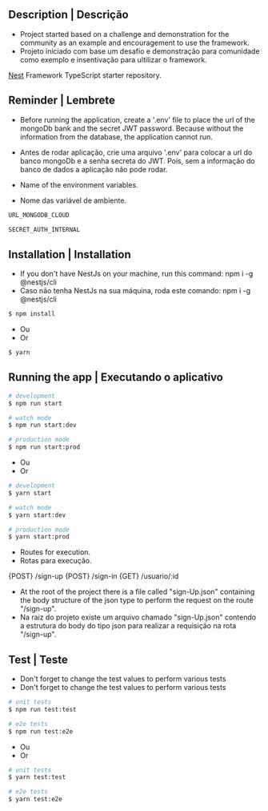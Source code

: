 ## Description | Descrição

- Project started based on a challenge and demonstration for the community as an example and encouragement to use the framework.
- Projeto iniciado com base um desafio e demonstração para comunidade como exemplo  e insentivação para ultilizar o framework.

[Nest](https://github.com/nestjs/nest) Framework TypeScript starter repository.

## Reminder | Lembrete

- Before running the application, create a '.env' file to place the url of the mongoDb bank and the secret JWT password. Because without the information from the database, the application cannot run.
- Antes de rodar aplicação, crie uma arquivo '.env' para colocar a url  do banco mongoDb e a senha secreta do JWT. Pois, sem a informação do banco de dados a aplicação não pode rodar.

- Name of the environment variables.
- Nome das variável de ambiente.

```bash
URL_MONGODB_CLOUD
```
```bash
SECRET_AUTH_INTERNAL
```

## Installation | Installation

- If you don't have NestJs on your machine, run this command: npm i -g @nestjs/cli
- Caso não tenha NestJs na sua máquina, roda este comando: npm i -g @nestjs/cli

```bash
$ npm install
```
- Ou
- Or

```bash
$ yarn
```

## Running the app | Executando o aplicativo

```bash
# development
$ npm run start

# watch mode
$ npm run start:dev

# production mode
$ npm run start:prod
```

- Ou
- Or

```bash
# development
$ yarn start

# watch mode
$ yarn start:dev

# production mode
$ yarn start:prod
```
- Routes for execution.
- Rotas para execução.

{POST} /sign-up
{POST} /sign-in
{GET} /usuario/:id

- At the root of the project there is a file called "sign-Up.json" containing the body structure of the json type to perform the request on the route "/sign-up".
- Na raiz do projeto existe um arquivo chamado "sign-Up.json" contendo a estrutura do body do tipo json para realizar a requisição na rota "/sign-up".

## Test | Teste

- Don't forget to change the test values ​​to perform various tests
- Don't forget to change the test values ​​to perform various tests

```bash
# unit tests
$ npm run test:test

# e2e tests
$ npm run test:e2e
```

- Ou
- Or

```bash
# unit tests
$ yarn test:test

# e2e tests
$ yarn test:e2e
```
